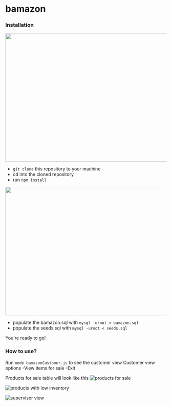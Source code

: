 # bamazon

<!-- word-guess-cli is a command line node.js application that is a word guessing game. there are two types of words, ones that come with hints, and ones that don't. the ones that don't come with hints come from npm random-word, while the ones that do come from a json file within the application. -->

### Installation

<img src="https://thumbs.gfycat.com/FarawayFlakyHuia-size_restricted.gif" width="600" height="400" />

* `git clone` this repository to your machine
* cd into the cloned repository
* run `npm install`

<img src="https://thumbs.gfycat.com/ImaginativeDecimalIndochinahogdeer-size_restricted.gif" width="600" height="400" />

* populate the bamazon.sql with `mysql -uroot < bamazon.sql`
* populate the seeds.sql with `mysql -uroot < seeds.sql`

You're ready to go!

### How to use?

Run `node bamazonCustomer.js` to see the customer view
Customer view options
-View items for sale
-Exit

Products for sale table will look like this
![products for sale](https://user-images.githubusercontent.com/16051859/39825377-a942756e-537f-11e8-852c-800ed461671d.png)

![products with low inventory](https://user-images.githubusercontent.com/16051859/39825376-a93295e0-537f-11e8-89b3-983681c7550a.png)

![supervisor view](https://user-images.githubusercontent.com/16051859/39825378-a950dcd0-537f-11e8-8fa6-92b0ea2dd3c4.png)

<!-- <img src="https://thumbs.gfycat.com/FatalDefiantBlackandtancoonhound-size_restricted.gif" width="600" height="400" /> -->

<!-- 

<img src="https://thumbs.gfycat.com/FatalDefiantBlackandtancoonhound-size_restricted.gif" width="600" height="400" />

Run `npm start` in your terminal and you will be asked to choose a word with a hint, or a word with no hint. the words with hints come from a json object in the application. the words with no hints comes from npm random-word.


### Technology used

* Node.js
* [npm random-word](https://www.npmjs.com/package/random-word)
* [npm chalk](https://www.npmjs.com/package/chalk)
* [npm inquirer](https://www.npmjs.com/package/inquirer)






 -->